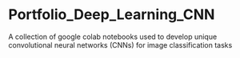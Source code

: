 # Portfolio_Deep_Learning_CNN
A collection of google colab notebooks used to develop unique convolutional neural networks (CNNs) for image classification tasks
